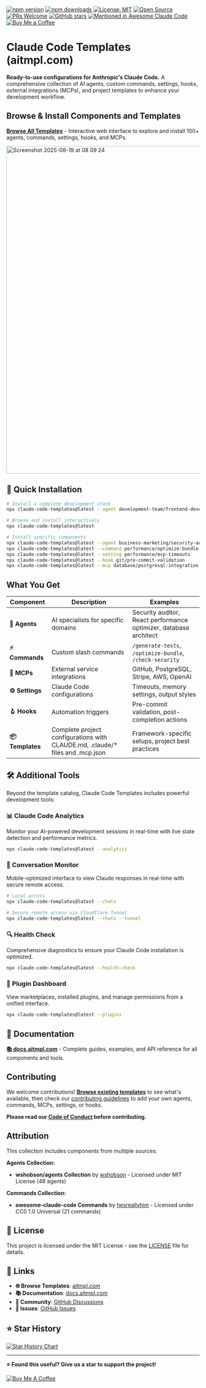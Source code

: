 [![npm version](https://img.shields.io/npm/v/claude-code-templates.svg)](https://www.npmjs.com/package/claude-code-templates)
[![npm downloads](https://img.shields.io/npm/dt/claude-code-templates.svg)](https://www.npmjs.com/package/claude-code-templates)
[![License: MIT](https://img.shields.io/badge/License-MIT-yellow.svg)](https://opensource.org/licenses/MIT)
[![Open Source](https://badges.frapsoft.com/os/v1/open-source.svg?v=103)](https://opensource.org/)
[![PRs Welcome](https://img.shields.io/badge/PRs-welcome-brightgreen.svg)](CONTRIBUTING.md)
[![GitHub stars](https://img.shields.io/github/stars/davila7/claude-code-templates.svg?style=social&label=Star)](https://github.com/davila7/claude-code-templates)
[![Mentioned in Awesome Claude Code](https://awesome.re/mentioned-badge-flat.svg)](https://github.com/hesreallyhim/awesome-claude-code)
[![Buy Me a Coffee](https://img.shields.io/badge/☕-Buy%20me%20a%20coffee-ffdd00?style=flat&logo=buy-me-a-coffee)](https://buymeacoffee.com/daniavila)



# Claude Code Templates (aitmpl.com)

**Ready-to-use configurations for Anthropic's Claude Code.** A comprehensive collection of AI agents, custom commands, settings, hooks, external integrations (MCPs), and project templates to enhance your development workflow.

## Browse & Install Components and Templates

**[Browse All Templates](https://aitmpl.com)** - Interactive web interface to explore and install 100+ agents, commands, settings, hooks, and MCPs.

<img width="1049" height="855" alt="Screenshot 2025-08-19 at 08 09 24" src="https://github.com/user-attachments/assets/e3617410-9b1c-4731-87b7-a3858800b737" />

## 🚀 Quick Installation

```bash
# Install a complete development stack
npx claude-code-templates@latest --agent development-team/frontend-developer --command testing/generate-tests --mcp development/github-integration

# Browse and install interactively
npx claude-code-templates@latest

# Install specific components
npx claude-code-templates@latest --agent business-marketing/security-auditor
npx claude-code-templates@latest --command performance/optimize-bundle
npx claude-code-templates@latest --setting performance/mcp-timeouts
npx claude-code-templates@latest --hook git/pre-commit-validation
npx claude-code-templates@latest --mcp database/postgresql-integration
```

## What You Get

| Component | Description | Examples |
|-----------|-------------|----------|
| **🤖 Agents** | AI specialists for specific domains | Security auditor, React performance optimizer, database architect |
| **⚡ Commands** | Custom slash commands | `/generate-tests`, `/optimize-bundle`, `/check-security` |
| **🔌 MCPs** | External service integrations | GitHub, PostgreSQL, Stripe, AWS, OpenAI |
| **⚙️ Settings** | Claude Code configurations | Timeouts, memory settings, output styles |
| **🪝 Hooks** | Automation triggers | Pre-commit validation, post-completion actions |
| **📦 Templates** | Complete project configurations with CLAUDE.md, .claude/* files and .mcp.json | Framework-specific setups, project best practices |

## 🛠️ Additional Tools

Beyond the template catalog, Claude Code Templates includes powerful development tools:

### 📊 Claude Code Analytics
Monitor your AI-powered development sessions in real-time with live state detection and performance metrics.

```bash
npx claude-code-templates@latest --analytics
```

### 💬 Conversation Monitor  
Mobile-optimized interface to view Claude responses in real-time with secure remote access.

```bash
# Local access
npx claude-code-templates@latest --chats

# Secure remote access via Cloudflare Tunnel
npx claude-code-templates@latest --chats --tunnel
```

### 🔍 Health Check
Comprehensive diagnostics to ensure your Claude Code installation is optimized.

```bash
npx claude-code-templates@latest --health-check
```

### 🔌 Plugin Dashboard
View marketplaces, installed plugins, and manage permissions from a unified interface.

```bash
npx claude-code-templates@latest --plugins
```

## 📖 Documentation

**[📚 docs.aitmpl.com](https://docs.aitmpl.com/)** - Complete guides, examples, and API reference for all components and tools.

## Contributing

We welcome contributions! **[Browse existing templates](https://aitmpl.com)** to see what's available, then check our [contributing guidelines](CONTRIBUTING.md) to add your own agents, commands, MCPs, settings, or hooks.

**Please read our [Code of Conduct](CODE_OF_CONDUCT.md) before contributing.**

## Attribution

This collection includes components from multiple sources:

**Agents Collection:**
- **wshobson/agents Collection** by [wshobson](https://github.com/wshobson/agents) - Licensed under MIT License (48 agents)

**Commands Collection:**
- **awesome-claude-code Commands** by [hesreallyhim](https://github.com/hesreallyhim/awesome-claude-code) - Licensed under CC0 1.0 Universal (21 commands)

## 📄 License

This project is licensed under the MIT License - see the [LICENSE](LICENSE) file for details.

## 🔗 Links

- **🌐 Browse Templates**: [aitmpl.com](https://aitmpl.com)
- **📚 Documentation**: [docs.aitmpl.com](https://docs.aitmpl.com)
- **💬 Community**: [GitHub Discussions](https://github.com/davila7/claude-code-templates/discussions)
- **🐛 Issues**: [GitHub Issues](https://github.com/davila7/claude-code-templates/issues)

## ⭐ Star History

<a href="https://star-history.com/#davila7/claude-code-templates&Date">
  <picture>
    <source media="(prefers-color-scheme: dark)" srcset="https://api.star-history.com/svg?repos=davila7/claude-code-templates&type=Date&theme=dark" />
    <source media="(prefers-color-scheme: light)" srcset="https://api.star-history.com/svg?repos=davila7/claude-code-templates&type=Date" />
    <img alt="Star History Chart" src="https://api.star-history.com/svg?repos=davila7/claude-code-templates&type=Date" />
  </picture>
</a>

---

**⭐ Found this useful? Give us a star to support the project!**

[![Buy Me A Coffee](https://img.buymeacoffee.com/button-api/?text=Buy%20me%20a%20coffee&slug=daniavila&button_colour=FFDD00&font_colour=000000&font_family=Cookie&outline_colour=000000&coffee_colour=ffffff)](https://buymeacoffee.com/daniavila)
